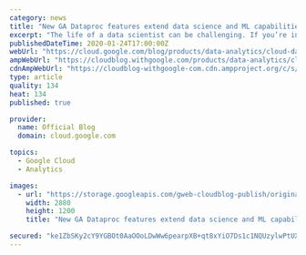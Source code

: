 ```yaml
---
category: news
title: "New GA Dataproc features extend data science and ML capabilities"
excerpt: "The life of a data scientist can be challenging. If you’re in this role, your job may involve anything from understanding the day-to-day business behind the data to keeping up with the latest machine learning academic research. With all that a data scientist must do to be effective, you shouldn’t have"
publishedDateTime: 2020-01-24T17:00:00Z
webUrl: "https://cloud.google.com/blog/products/data-analytics/cloud-data-science-and-ml-with-open-source-tools/"
ampWebUrl: "https://cloudblog.withgoogle.com/products/data-analytics/cloud-data-science-and-ml-with-open-source-tools/amp/"
cdnAmpWebUrl: "https://cloudblog-withgoogle-com.cdn.ampproject.org/c/s/cloudblog.withgoogle.com/products/data-analytics/cloud-data-science-and-ml-with-open-source-tools/amp/"
type: article
quality: 134
heat: 134
published: true

provider:
  name: Official Blog
  domain: cloud.google.com

topics:
  - Google Cloud
  - Analytics

images:
  - url: "https://storage.googleapis.com/gweb-cloudblog-publish/original_images/Cloud_Dataproc_1ZCbMuo.jpg"
    width: 2880
    height: 1200
    title: "New GA Dataproc features extend data science and ML capabilities"

secured: "ke1ZbSKy2cY9YGBOt0AaOOoLDwWw6pearpXB+qt8xYiO7Ds1c1NQUzylwPtUXd7Dph85nGBHBggblM01t9BW3Tt4/Ih/pTidOTD6jqjmMMMIE/PCCm/VKlLok3xGuCWU5gaLfVMG9jCXZDZs6x1QlHcpG3eiuUUqJAsVQZOJIqWOoduiaAFKwc/NmVCPJqg23nOpTpCxZG+RNmApXkHXcYO2Wb81aLQIS+wYgs8AjxnvRcn09umU+WTH5kOW1FPNoykTAVQ2VyFmKU+AGwpKwa4kuk94Y5r/J28I63EPcjjQ2cLJWhnMKdzWlJlrXGj4iuPmsnZy+SsL5hYHklbyMg==;jqlJIaHX+0slUGBQl100Tw=="
---
```


